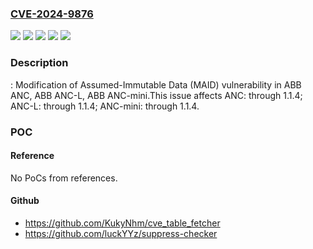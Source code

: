 ### [CVE-2024-9876](https://cve.mitre.org/cgi-bin/cvename.cgi?name=CVE-2024-9876)
![](https://img.shields.io/static/v1?label=Product&message=ANC&color=blue)
![](https://img.shields.io/static/v1?label=Product&message=ANC-L&color=blue)
![](https://img.shields.io/static/v1?label=Product&message=ANC-mini&color=blue)
![](https://img.shields.io/static/v1?label=Version&message=0%3C%3D%201.1.4%20&color=brighgreen)
![](https://img.shields.io/static/v1?label=Vulnerability&message=CWE-471%3A%20Modification%20of%20Assumed-Immutable%20Data%20(MAID)&color=brighgreen)

### Description

: Modification of Assumed-Immutable Data (MAID) vulnerability in ABB ANC, ABB ANC-L, ABB ANC-mini.This issue affects ANC: through 1.1.4; ANC-L: through 1.1.4; ANC-mini: through 1.1.4.

### POC

#### Reference
No PoCs from references.

#### Github
- https://github.com/KukyNhm/cve_table_fetcher
- https://github.com/luckYYz/suppress-checker

